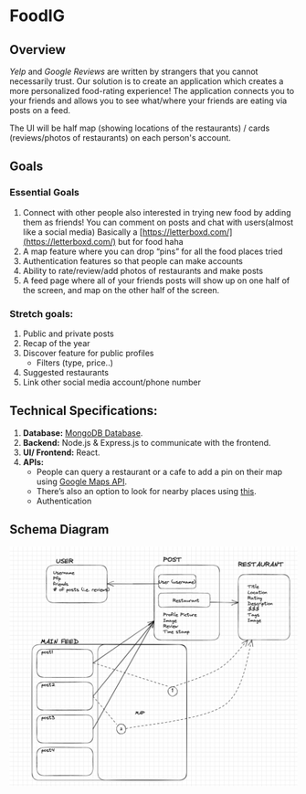 # FoodIG 

## Overview
*Yelp* and *Google Reviews* are written by strangers that you cannot necessarily trust. Our solution is to create an application which creates a more personalized food-rating experience! The application connects you to your friends and allows you to see what/where your friends are eating via posts on a feed.

The UI will be half map (showing locations of the restaurants) / cards (reviews/photos of restaurants) on each person's account.

## Goals 
### Essential Goals
1. Connect with other people also interested in trying new food by adding them as friends! You can comment on posts and chat with users(almost like a social media) Basically a [https://letterboxd.com/](https://letterboxd.com/) but for food haha
2. A map feature where you can drop “pins” for all the food places tried
3. Authentication features so that people can make accounts
4. Ability to rate/review/add photos of restaurants and make posts
5. A feed page where all of your friends posts will show up on one half of the screen, and map on the other half of the screen.


### Stretch goals:

1. Public and private posts
2. Recap of the year
3. Discover feature for public profiles
    * Filters (type, price..)
4. Suggested restaurants
5. Link other social media account/phone number


## Technical Specifications:
1. **Database:** [MongoDB Database](https://www.mongodb.com/).
2. **Backend:** Node.js & Express.js to communicate with the frontend.
3. **UI/ Frontend:** React.
4. **APIs:**
   * People can query a restaurant or a cafe to add a pin on their map using [Google Maps API](https://developers.google.com/maps/documentation/javascript/places#place_search_requests).
   * There’s also an option to look for nearby places using [this]( https://developers.google.com/maps/documentation/javascript/places#place_search_requests).
   * Authentication 

## Schema Diagram 
![schema](schema.png) 

